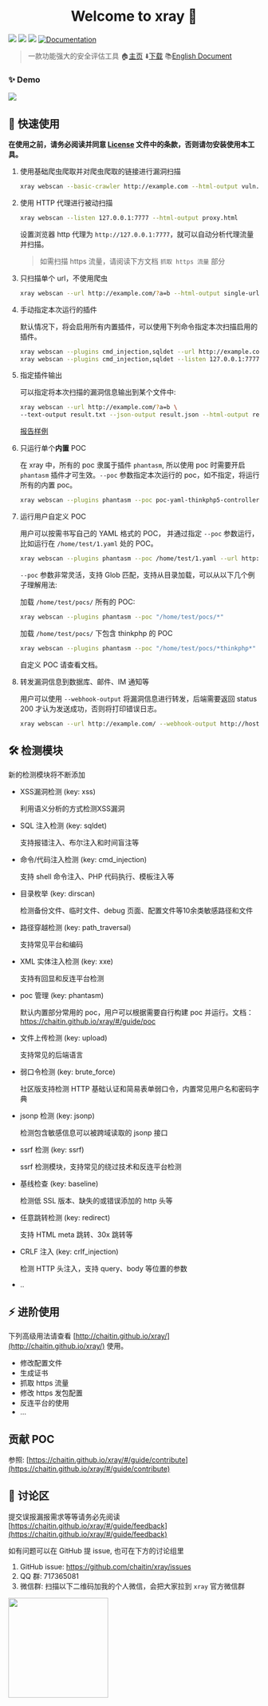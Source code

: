 <h1 align="center">Welcome to xray 👋</h1>
<p>
  <img src="https://img.shields.io/github/release/chaitin/xray.svg" />
  <img src="https://img.shields.io/github/release-date/chaitin/xray.svg?color=blue&label=update" />
  <img src="https://img.shields.io/badge/go report-A+-brightgreen.svg" />
  <a href="https://chaitin.github.io/xray/#/">
    <img alt="Documentation" src="https://img.shields.io/badge/documentation-yes-brightgreen.svg" target="_blank" />
  </a>
</p>

> 一款功能强大的安全评估工具  🏠[主页](https://chaitin.github.io/xray/#/)  ⬇️[下载](https://github.com/chaitin/xray/releases) 📚[English Document](https://github.com/chaitin/xray/tree/master/docs/en-us/generic)

### ✨ Demo

![](https://chaitin.github.io/xray/assets/term.svg)

## 🚀 快速使用

**在使用之前，请务必阅读并同意 [License](https://github.com/chaitin/xray/blob/master/LICENSE.md) 文件中的条款，否则请勿安装使用本工具。**

1. 使用基础爬虫爬取并对爬虫爬取的链接进行漏洞扫描
    
    ```bash
    xray webscan --basic-crawler http://example.com --html-output vuln.html
    ```

1. 使用 HTTP 代理进行被动扫描
    
    ```bash
    xray webscan --listen 127.0.0.1:7777 --html-output proxy.html
    ```
   设置浏览器 http 代理为 `http://127.0.0.1:7777`，就可以自动分析代理流量并扫描。
   
   >如需扫描 https 流量，请阅读下方文档 `抓取 https 流量` 部分

1. 只扫描单个 url，不使用爬虫
    
    ```bash
    xray webscan --url http://example.com/?a=b --html-output single-url.html
    ```

1. 手动指定本次运行的插件
   
   默认情况下，将会启用所有内置插件，可以使用下列命令指定本次扫描启用的插件。
   
   ```bash
   xray webscan --plugins cmd_injection,sqldet --url http://example.com
   xray webscan --plugins cmd_injection,sqldet --listen 127.0.0.1:7777
   ```
      
1. 指定插件输出

    可以指定将本次扫描的漏洞信息输出到某个文件中:
    
    ```bash
    xray webscan --url http://example.com/?a=b \
    --text-output result.txt --json-output result.json --html-output report.html
    ```
    
    [报告样例](https://chaitin.github.io/xray/assets/report_example.html)

1. 只运行单个**内置** POC

    在 xray 中，所有的 poc 隶属于插件 `phantasm`, 所以使用 poc 时需要开启 `phantasm` 插件才可生效。`--poc` 参数指定本次运行的 poc，如不指定，将运行所有的内置 poc。

    ```bash
    xray webscan --plugins phantasm --poc poc-yaml-thinkphp5-controller-rce --url http://example.com/
    ```
1. 运行用户自定义 POC

    用户可以按需书写自己的 YAML 格式的 POC， 并通过指定 `--poc` 参数运行，比如运行在 `/home/test/1.yaml` 处的 POC。

    ```bash
    xray webscan --plugins phantasm --poc /home/test/1.yaml --url http://example.com/
    ```
    
    `--poc` 参数非常灵活，支持 Glob 匹配，支持从目录加载，可以从以下几个例子理解用法:
    
    加载 `/home/test/pocs/` 所有的 POC:
    ```bash
    xray webscan --plugins phantasm --poc "/home/test/pocs/*"
    ```
    
    加载 `/home/test/pocs/` 下包含 thinkphp 的 POC
    ```bash
    xray webscan --plugins phantasm --poc "/home/test/pocs/*thinkphp*"
    ```
    
    自定义 POC 请查看文档。
  
1. 转发漏洞信息到数据库、邮件、IM 通知等

   用户可以使用 `--webhook-output` 将漏洞信息进行转发，后端需要返回 status 200 才认为发送成功，否则将打印错误日志。


   ```bash
   xray webscan --url http://example.com/ --webhook-output http://host:port/path
   ```


## 🛠 检测模块

新的检测模块将不断添加

 - XSS漏洞检测 (key: xss)

   利用语义分析的方式检测XSS漏洞

 - SQL 注入检测 (key: sqldet)

   支持报错注入、布尔注入和时间盲注等

 - 命令/代码注入检测 (key: cmd_injection)

   支持 shell 命令注入、PHP 代码执行、模板注入等

 - 目录枚举 (key: dirscan)

   检测备份文件、临时文件、debug 页面、配置文件等10余类敏感路径和文件

 - 路径穿越检测 (key: path_traversal)

   支持常见平台和编码

 - XML 实体注入检测 (key: xxe)

   支持有回显和反连平台检测

 - poc 管理 (key: phantasm)

   默认内置部分常用的 poc，用户可以根据需要自行构建 poc 并运行。文档：https://chaitin.github.io/xray/#/guide/poc

 - 文件上传检测 (key: upload)

   支持常见的后端语言

 - 弱口令检测 (key: brute_force)

   社区版支持检测 HTTP 基础认证和简易表单弱口令，内置常见用户名和密码字典

 - jsonp 检测 (key: jsonp)

   检测包含敏感信息可以被跨域读取的 jsonp 接口

 - ssrf 检测 (key: ssrf)

   ssrf 检测模块，支持常见的绕过技术和反连平台检测

 - 基线检查 (key: baseline)

   检测低 SSL 版本、缺失的或错误添加的 http 头等

 - 任意跳转检测 (key: redirect)

   支持 HTML meta 跳转、30x 跳转等

 - CRLF 注入 (key: crlf_injection)

   检测 HTTP 头注入，支持 query、body 等位置的参数

 - ..


## ⚡️ 进阶使用

下列高级用法请查看 [http://chaitin.github.io/xray/](http://chaitin.github.io/xray/) 使用。

 - 修改配置文件
 - 生成证书
 - 抓取 https 流量
 - 修改 https 发包配置
 - 反连平台的使用
 - ...

## 贡献 POC

参照: [https://chaitin.github.io/xray/#/guide/contribute](https://chaitin.github.io/xray/#/guide/contribute)

## 📝 讨论区

提交误报漏报需求等等请务必先阅读 [https://chaitin.github.io/xray/#/guide/feedback](https://chaitin.github.io/xray/#/guide/feedback)

如有问题可以在 GitHub 提 issue, 也可在下方的讨论组里

1. GitHub issue: https://github.com/chaitin/xray/issues
1. QQ 群: 717365081
1. 微信群: 扫描以下二维码加我的个人微信，会把大家拉到 `xray` 官方微信群    

<img src="https://chaitin.github.io/xray/assets/wechat.jpg?_=1" height="200px">



